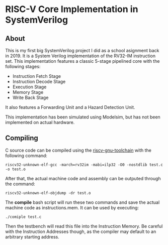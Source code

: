 # RISC-V Core Implementation in SystemVerilog
## About
This is my first big SystemVerilog project I did as a school asignment back in 2019. It is a System Verilog implementation of the RV32-IM instruction set.
This implementation features a classic 5-stage pipelined core with the following stages:
- Instruction Fetch Stage
- Instruction Decode Stage
- Execution Stage
- Memory Stage
- Write Back Stage

It also features a Forwarding Unit and a Hazard Detection Unit.

This implementation has been simulated using Modelsim, but has not been implemented on actual hardware.

## Compiling
C source code can be compiled using the [riscv-gnu-toolchain](https://github.com/riscv-collab/riscv-gnu-toolchain) with the following command:

`riscv32-unknown-elf-gcc -march=rv32im -mabi=ilp32 -O0 -nostdlib test.c -o test.o`

After that, the actual machine code and assembly can be outputed through the command:

`riscv32-unknown-elf-objdump -dr test.o`


The **compile** bash script will run these two commands and save the actual machine code as instructions.mem. It can be used by executing:

`./comiple test.c`

Then the testbench will read this file into the Instruction Memory. Be careful with the Instruction Addresses though, as the compiler may default to an arbitrary starting address.

